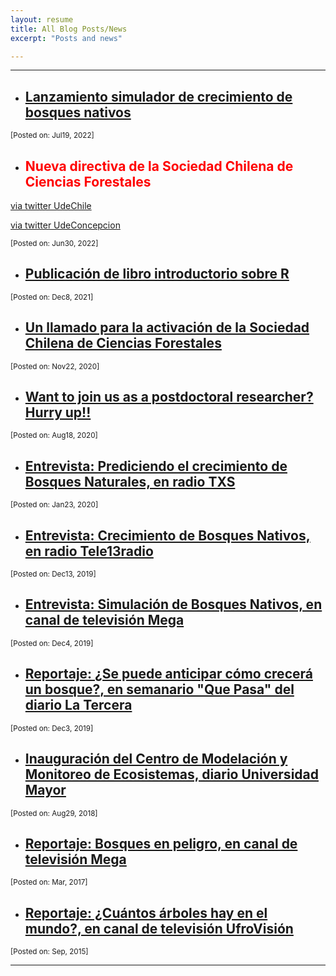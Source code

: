 ```yaml
---
layout: resume
title: All Blog Posts/News
excerpt: "Posts and news"

---
```


<style>H1{color:DarkRed;}</style>
<style>H2{color:Red;}</style>

--------

* ## [Lanzamiento simulador de crecimiento de bosques nativos](/news/lanzaPellin.html) 
<sub>                                               [Posted on: Jul19, 2022]</sub>


* ## Nueva directiva de la Sociedad Chilena de Ciencias Forestales

[via twitter UdeChile](https://twitter.com/IForestalUChile/status/1542551272867483651?s=20&t=He6Y7SjaECo9q1EbNXZ92g)

[via twitter UdeConcepcion](https://twitter.com/forestalesudec/status/1542595333536026624?s=20&t=KL_jARewK_fDG2QFZrP4WA)

<sub>                                                                 [Posted on: Jun30, 2022]</sub>


* ## [Publicación de libro introductorio sobre R](/news/2021-12-06lanzaLibroR.md) 
<sub>                                               [Posted on: Dec8, 2021]</sub>


* ## [Un llamado para la activación de la Sociedad Chilena de Ciencias Forestales](/news/2020-11-22paperSocifor.md) 
<sub>                                               [Posted on: Nov22, 2020]</sub>


* ## [Want to join us as a postdoctoral researcher? Hurry up!!](/news/2020-08-18-postDoc.md) 
<sub>                                                                 [Posted on: Aug18, 2020]</sub>


* ## [Entrevista: Prediciendo el crecimiento de Bosques Naturales, en radio TXS](/news/2020-01-23txsRadio.md)
<sub>                                                                 [Posted on: Jan23, 2020]</sub>

* ## [Entrevista: Crecimiento de Bosques Nativos, en radio Tele13radio](/news/2019-12-13tele13radio.md)
<sub>                                                                 [Posted on: Dec13, 2019]</sub>

* ## [Entrevista: Simulación de Bosques Nativos, en canal de televisión Mega](/news/2019-12-4megaSimBnativo.md)
<sub>                                                                 [Posted on: Dec4, 2019]</sub>

* ## [Reportaje: ¿Se puede anticipar cómo crecerá un bosque?, en semanario "Que Pasa" del diario La Tercera](https://www.latercera.com/que-pasa/noticia/se-puede-anticipar-como-crecera-un-bosque/917695/)
<sub>                                                                 [Posted on: Dec3, 2019]</sub>

* ## [Inauguración del Centro de Modelación y Monitoreo de Ecosistemas, diario Universidad Mayor](/news/inauguraCEM.html)
<sub>                                                                 [Posted on: Aug29, 2018]</sub>

* ## [Reportaje: Bosques en peligro, en canal de televisión Mega](/news/2017-03-10-mega.md)
<sub>                                                                 [Posted on: Mar, 2017]</sub>

* ## [Reportaje: ¿Cuántos árboles hay en el mundo?, en canal de televisión UfroVisión](/news/2015-09-17arbolesMundo.md)
<sub>                                                                 [Posted on: Sep, 2015]</sub>

---
